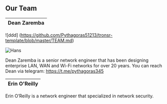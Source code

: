## Our Team

Dean Zaremba |
------------ | 
![ddd] (https://github.com/Pythagoras51213/tronsr-template/blob/master/TEAM.md)

![Hans](https://tron.34rth.com/wp-content/uploads/2018/05/team-HMD-2-270x164.jpg) 

Dean Zaremba is a senior network engineer that has been designing enterprise LAN, WAN and Wi-Fi networks for over 20 years. You can reach Dean via telegram: https://t.me/pythagoras345


Erin  O'Reilly |
------------ | 
Erin O’Reilly is a network engineer that specialized in network security.  


